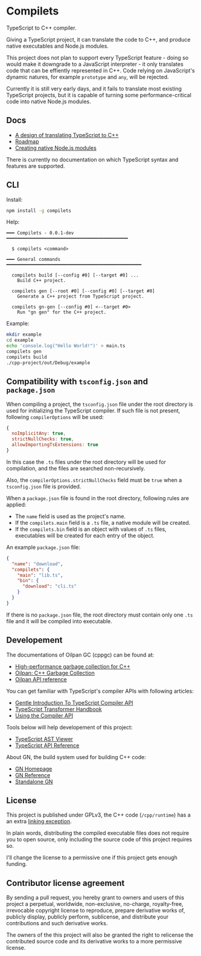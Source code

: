 # Compilets

TypeScript to C++ compiler.

Giving a TypeScript project, it can translate the code to C++, and produce
native executables and Node.js modules.

This project does not plan to support every TypeScript feature - doing so would
make it downgrade to a JavaScript interpreter - it only translates code that can
be effiently represented in C++. Code relying on JavaScript's dynamic natures,
for example `prototype` and `any`, will be rejected.

Currently it is still very early days, and it fails to translate most existing
TypeScript projects, but it is capable of turning some performance-critical code
into native Node.js modules.

## Docs

* [A design of translating TypeScript to C++](https://github.com/compilets/compilets/blob/main/docs/design.md)
* [Roadmap](https://github.com/compilets/compilets/blob/main/docs/roadmap.md)
* [Creating native Node.js modules](https://github.com/compilets/compilets/blob/main/docs/node-module.md)

There is currently no documentation on which TypeScript syntax and features are
supported.

## CLI

Install:

```sh
npm install -g compilets
```

Help:

```
━━━ Compilets - 0.0.1-dev ━━━━━━━━━━━━━━━━━━━━━━━━━━━━━━━━━━━━━━━━━━━━━

  $ compilets <command>

━━━ General commands ━━━━━━━━━━━━━━━━━━━━━━━━━━━━━━━━━━━━━━━━━━━━━━━━━━

  compilets build [--config #0] [--target #0] ...
    Build C++ project.

  compilets gen [--root #0] [--config #0] [--target #0]
    Generate a C++ project from TypeScript project.

  compilets gn-gen [--config #0] <--target #0>
    Run "gn gen" for the C++ project.
```

Example:

```sh
mkdir example
cd example
echo 'console.log("Hello World!")' > main.ts
compilets gen
compilets build
./cpp-project/out/Debug/example
```

## Compatibility with `tsconfig.json` and `package.json`

When compiling a project, the `tsconfig.json` file under the root directory is
used for initializing the TypeScript compiler. If such file is not present,
following `compilerOptions` will be used:

```js
{
  noImplicitAny: true,
  strictNullChecks: true,
  allowImportingTsExtensions: true
}
```

In this case the `.ts` files under the root directory will be used for
compilation, and the files are searched non-recursively.

Also, the `compilerOptions.strictNullChecks` field must be `true` when a
`tsconfig.json` file is provided.

When a `package.json` file is found in the root directory, following rules are
applied:

* The `name` field is used as the project's name.
* If the `compilets.main` field is a `.ts` file, a native module will be
  created.
* If the `compilets.bin` field is an object with values of `.ts` files,
  executables will be created for each entry of the object.

An example `package.json` file:

```json
{
  "name": "download",
  "compilets": {
    "main": "lib.ts",
    "bin": {
      "download": "cli.ts"
    }
  }
}
```

If there is no `package.json` file, the root directory must contain only one
`.ts` file and it will be compiled into executable.

## Developement

The documentations of Oilpan GC (cppgc) can be found at:

* [High-performance garbage collection for C++](https://v8.dev/blog/high-performance-cpp-gc)
* [Oilpan: C++ Garbage Collection](https://github.com/compilets/cppgc)
* [Oilpan API reference](https://chromium.googlesource.com/chromium/src/+/main/third_party/blink/renderer/platform/heap/BlinkGCAPIReference.md)

You can get familiar with TypeScript's compiler APIs with following articles:

* [Gentle Introduction To TypeScript Compiler API](https://january.sh/posts/gentle-introduction-to-typescript-compiler-api)
* [TypeScript Transformer Handbook](https://github.com/itsdouges/typescript-transformer-handbook)
* [Using the Compiler API](https://github.com/microsoft/TypeScript/wiki/Using-the-Compiler-API)

Tools below will help developement of this project:

* [TypeScript AST Viewer](https://ts-ast-viewer.com/)
* [TypeScript API Reference](https://typestrong.org/typedoc-auto-docs/typedoc/modules/TypeScript.html)

About GN, the build system used for building C++ code:

* [GN Homepage](https://gn.googlesource.com/gn/)
* [GN Reference](https://gn.googlesource.com/gn/+/main/docs/reference.md)
* [Standalone GN](https://github.com/yue/build-gn)

## License

This project is published under GPLv3, the C++ code (`/cpp/runtime`) has a an
extra [linking exception](https://github.com/compilets/compilets/blob/main/cpp/runtime/LICENSE).

In plain words, distributing the compiled executable files does not require you
to open source, only including the source code of this project requires so.

I'll change the license to a permissive one if this project gets enough funding.

## Contributor license agreement

By sending a pull request, you hereby grant to owners and users of this project
a perpetual, worldwide, non-exclusive, no-charge, royalty-free, irrevocable
copyright license to reproduce, prepare derivative works of, publicly display,
publicly perform, sublicense, and distribute your contributions and such
derivative works.

The owners of the this project will also be granted the right to relicense the
contributed source code and its derivative works to a more permissive license.
